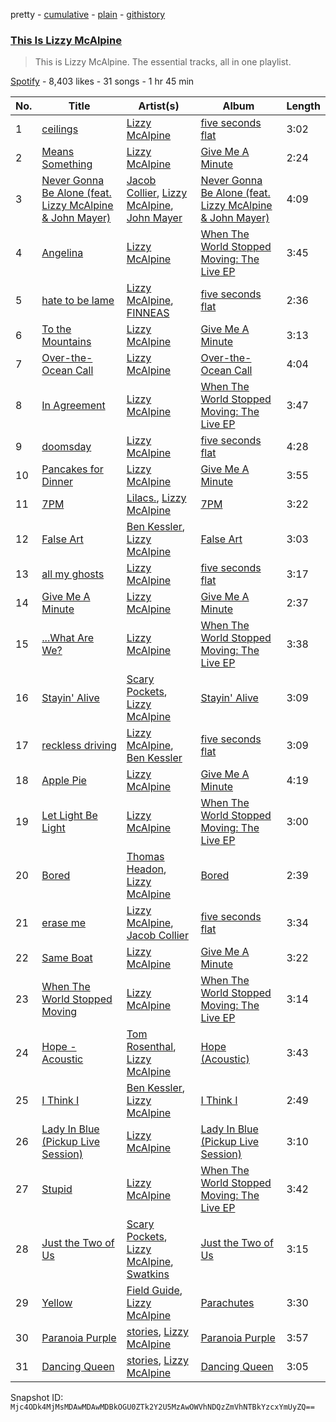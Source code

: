 pretty - [cumulative](/playlists/cumulative/37i9dQZF1DZ06evO0WjMOs.md) - [plain](/playlists/plain/37i9dQZF1DZ06evO0WjMOs) - [githistory](https://github.githistory.xyz/mackorone/spotify-playlist-archive/blob/main/playlists/plain/37i9dQZF1DZ06evO0WjMOs)

### [This Is Lizzy McAlpine](https://open.spotify.com/playlist/37i9dQZF1DZ06evO0WjMOs)

> This is Lizzy McAlpine\. The essential tracks, all in one playlist.

[Spotify](https://open.spotify.com/user/spotify) - 8,403 likes - 31 songs - 1 hr 45 min

| No. | Title | Artist(s) | Album | Length |
|---|---|---|---|---|
| 1 | [ceilings](https://open.spotify.com/track/2L9N0zZnd37dwF0clgxMGI) | [Lizzy McAlpine](https://open.spotify.com/artist/1GmsPCcpKgF9OhlNXjOsbS) | [five seconds flat](https://open.spotify.com/album/68L5xVV9wydotfDXEik7eD) | 3:02 |
| 2 | [Means Something](https://open.spotify.com/track/5L3FlmnCvJY2SN2jzvUwxL) | [Lizzy McAlpine](https://open.spotify.com/artist/1GmsPCcpKgF9OhlNXjOsbS) | [Give Me A Minute](https://open.spotify.com/album/63ButSDtUefzCmdE3AXdor) | 2:24 |
| 3 | [Never Gonna Be Alone \(feat\. Lizzy McAlpine & John Mayer\)](https://open.spotify.com/track/5m9OR6G4lNt9Da6dy1xpHx) | [Jacob Collier](https://open.spotify.com/artist/0QWrMNukfcVOmgEU0FEDyD), [Lizzy McAlpine](https://open.spotify.com/artist/1GmsPCcpKgF9OhlNXjOsbS), [John Mayer](https://open.spotify.com/artist/0hEurMDQu99nJRq8pTxO14) | [Never Gonna Be Alone \(feat\. Lizzy McAlpine & John Mayer\)](https://open.spotify.com/album/0rFjAGsF5UhG8hPeirWaHV) | 4:09 |
| 4 | [Angelina](https://open.spotify.com/track/7epHo3miOIJ3fYEPAdCAf9) | [Lizzy McAlpine](https://open.spotify.com/artist/1GmsPCcpKgF9OhlNXjOsbS) | [When The World Stopped Moving: The Live EP](https://open.spotify.com/album/5BCeqdaoRcRj9E1gxPLpLG) | 3:45 |
| 5 | [hate to be lame](https://open.spotify.com/track/26MJjeJ0NSOQDKeZzrEFMl) | [Lizzy McAlpine](https://open.spotify.com/artist/1GmsPCcpKgF9OhlNXjOsbS), [FINNEAS](https://open.spotify.com/artist/37M5pPGs6V1fchFJSgCguX) | [five seconds flat](https://open.spotify.com/album/68L5xVV9wydotfDXEik7eD) | 2:36 |
| 6 | [To the Mountains](https://open.spotify.com/track/4jLxibvYRtzEAiTDvbL9fO) | [Lizzy McAlpine](https://open.spotify.com/artist/1GmsPCcpKgF9OhlNXjOsbS) | [Give Me A Minute](https://open.spotify.com/album/63ButSDtUefzCmdE3AXdor) | 3:13 |
| 7 | [Over\-the\-Ocean Call](https://open.spotify.com/track/7I8qPfmUT4kofEFX0FlkLS) | [Lizzy McAlpine](https://open.spotify.com/artist/1GmsPCcpKgF9OhlNXjOsbS) | [Over\-the\-Ocean Call](https://open.spotify.com/album/3ZRKmyXa55zoOuiToUzzfg) | 4:04 |
| 8 | [In Agreement](https://open.spotify.com/track/51BXUxZhfG6V51uXNwRHe6) | [Lizzy McAlpine](https://open.spotify.com/artist/1GmsPCcpKgF9OhlNXjOsbS) | [When The World Stopped Moving: The Live EP](https://open.spotify.com/album/5BCeqdaoRcRj9E1gxPLpLG) | 3:47 |
| 9 | [doomsday](https://open.spotify.com/track/4WjxtORnwPavm5PDsAWJEc) | [Lizzy McAlpine](https://open.spotify.com/artist/1GmsPCcpKgF9OhlNXjOsbS) | [five seconds flat](https://open.spotify.com/album/68L5xVV9wydotfDXEik7eD) | 4:28 |
| 10 | [Pancakes for Dinner](https://open.spotify.com/track/1WThEmIxSyaqG6fVsyCmcL) | [Lizzy McAlpine](https://open.spotify.com/artist/1GmsPCcpKgF9OhlNXjOsbS) | [Give Me A Minute](https://open.spotify.com/album/63ButSDtUefzCmdE3AXdor) | 3:55 |
| 11 | [7PM](https://open.spotify.com/track/76tztTt7xAC6E0RZggd9xg) | [Lilacs.](https://open.spotify.com/artist/2MgMN5BR3mfAMR5y7S2UIr), [Lizzy McAlpine](https://open.spotify.com/artist/1GmsPCcpKgF9OhlNXjOsbS) | [7PM](https://open.spotify.com/album/7skYaHXGxK6JiRwlVgJ5ri) | 3:22 |
| 12 | [False Art](https://open.spotify.com/track/5eBZPQjBjCRXKsu9DnfS21) | [Ben Kessler](https://open.spotify.com/artist/6Lx82nbEVfeTfEa4yT01Jo), [Lizzy McAlpine](https://open.spotify.com/artist/1GmsPCcpKgF9OhlNXjOsbS) | [False Art](https://open.spotify.com/album/4AkKVNM05Pf48mQVhAj5SZ) | 3:03 |
| 13 | [all my ghosts](https://open.spotify.com/track/46BHP7nFOrGQPLW8mCxzZr) | [Lizzy McAlpine](https://open.spotify.com/artist/1GmsPCcpKgF9OhlNXjOsbS) | [five seconds flat](https://open.spotify.com/album/68L5xVV9wydotfDXEik7eD) | 3:17 |
| 14 | [Give Me A Minute](https://open.spotify.com/track/3YyASDEwePUZaPcgCjGOoV) | [Lizzy McAlpine](https://open.spotify.com/artist/1GmsPCcpKgF9OhlNXjOsbS) | [Give Me A Minute](https://open.spotify.com/album/63ButSDtUefzCmdE3AXdor) | 2:37 |
| 15 | [...What Are We?](https://open.spotify.com/track/1CDTADeg2GTtviwTcioBJi) | [Lizzy McAlpine](https://open.spotify.com/artist/1GmsPCcpKgF9OhlNXjOsbS) | [When The World Stopped Moving: The Live EP](https://open.spotify.com/album/5BCeqdaoRcRj9E1gxPLpLG) | 3:38 |
| 16 | [Stayin' Alive](https://open.spotify.com/track/5yH1Dmshfq3sVD2VKvroaB) | [Scary Pockets](https://open.spotify.com/artist/1e16kiJQtCTveTl7TQnkFN), [Lizzy McAlpine](https://open.spotify.com/artist/1GmsPCcpKgF9OhlNXjOsbS) | [Stayin' Alive](https://open.spotify.com/album/0FmuxgEy8Sjec7tNY4SPCv) | 3:09 |
| 17 | [reckless driving](https://open.spotify.com/track/5GpEHUNI0T7L7H3DnAaBXh) | [Lizzy McAlpine](https://open.spotify.com/artist/1GmsPCcpKgF9OhlNXjOsbS), [Ben Kessler](https://open.spotify.com/artist/6Lx82nbEVfeTfEa4yT01Jo) | [five seconds flat](https://open.spotify.com/album/68L5xVV9wydotfDXEik7eD) | 3:09 |
| 18 | [Apple Pie](https://open.spotify.com/track/0zLnAV1lYEhVnKk3ITmCym) | [Lizzy McAlpine](https://open.spotify.com/artist/1GmsPCcpKgF9OhlNXjOsbS) | [Give Me A Minute](https://open.spotify.com/album/63ButSDtUefzCmdE3AXdor) | 4:19 |
| 19 | [Let Light Be Light](https://open.spotify.com/track/5ao5BeXUi0FRKoP58rsUXB) | [Lizzy McAlpine](https://open.spotify.com/artist/1GmsPCcpKgF9OhlNXjOsbS) | [When The World Stopped Moving: The Live EP](https://open.spotify.com/album/5BCeqdaoRcRj9E1gxPLpLG) | 3:00 |
| 20 | [Bored](https://open.spotify.com/track/6aIfPfQrAmgLnZOutU247J) | [Thomas Headon](https://open.spotify.com/artist/0dn62y7ayEAxcIcMcBWXIE), [Lizzy McAlpine](https://open.spotify.com/artist/1GmsPCcpKgF9OhlNXjOsbS) | [Bored](https://open.spotify.com/album/3yZNHcx9NsFD7CCv2KwpXa) | 2:39 |
| 21 | [erase me](https://open.spotify.com/track/4R2DDseYW2tsmMhvdQQ2Po) | [Lizzy McAlpine](https://open.spotify.com/artist/1GmsPCcpKgF9OhlNXjOsbS), [Jacob Collier](https://open.spotify.com/artist/0QWrMNukfcVOmgEU0FEDyD) | [five seconds flat](https://open.spotify.com/album/68L5xVV9wydotfDXEik7eD) | 3:34 |
| 22 | [Same Boat](https://open.spotify.com/track/4PCsSHOvnIXh2TBdEzb0pr) | [Lizzy McAlpine](https://open.spotify.com/artist/1GmsPCcpKgF9OhlNXjOsbS) | [Give Me A Minute](https://open.spotify.com/album/63ButSDtUefzCmdE3AXdor) | 3:22 |
| 23 | [When The World Stopped Moving](https://open.spotify.com/track/7JgDvGmgeKcdM633G1XAo9) | [Lizzy McAlpine](https://open.spotify.com/artist/1GmsPCcpKgF9OhlNXjOsbS) | [When The World Stopped Moving: The Live EP](https://open.spotify.com/album/5BCeqdaoRcRj9E1gxPLpLG) | 3:14 |
| 24 | [Hope \- Acoustic](https://open.spotify.com/track/5TwOrHpV01ymb1vMFVRZJl) | [Tom Rosenthal](https://open.spotify.com/artist/1AgxgADPuRIW1wyaA4OKcB), [Lizzy McAlpine](https://open.spotify.com/artist/1GmsPCcpKgF9OhlNXjOsbS) | [Hope \(Acoustic\)](https://open.spotify.com/album/5OWWNrqbvgrWqsRsdjC5IC) | 3:43 |
| 25 | [I Think I](https://open.spotify.com/track/4v7shHT3eXpvBoG5k2OMIM) | [Ben Kessler](https://open.spotify.com/artist/6Lx82nbEVfeTfEa4yT01Jo), [Lizzy McAlpine](https://open.spotify.com/artist/1GmsPCcpKgF9OhlNXjOsbS) | [I Think I](https://open.spotify.com/album/2TxV63ZiqONxz4lfA25rYJ) | 2:49 |
| 26 | [Lady In Blue \(Pickup Live Session\)](https://open.spotify.com/track/0ZrmeApk2p2FY4BGvQHPoZ) | [Lizzy McAlpine](https://open.spotify.com/artist/1GmsPCcpKgF9OhlNXjOsbS) | [Lady In Blue \(Pickup Live Session\)](https://open.spotify.com/album/0paOo5lZd1KIFagxQgLMLf) | 3:10 |
| 27 | [Stupid](https://open.spotify.com/track/4J7JZr3LfTC96SLjbpIyDe) | [Lizzy McAlpine](https://open.spotify.com/artist/1GmsPCcpKgF9OhlNXjOsbS) | [When The World Stopped Moving: The Live EP](https://open.spotify.com/album/5BCeqdaoRcRj9E1gxPLpLG) | 3:42 |
| 28 | [Just the Two of Us](https://open.spotify.com/track/7kjvp3gUi1BzmcUsjk1k6I) | [Scary Pockets](https://open.spotify.com/artist/1e16kiJQtCTveTl7TQnkFN), [Lizzy McAlpine](https://open.spotify.com/artist/1GmsPCcpKgF9OhlNXjOsbS), [Swatkins](https://open.spotify.com/artist/0HnF3y5xRlNr6eGQmFZgjP) | [Just the Two of Us](https://open.spotify.com/album/6ppQvrvuJh7YAiAsz5IMp8) | 3:15 |
| 29 | [Yellow](https://open.spotify.com/track/3P7aN7piKYjITMJgFT09Ib) | [Field Guide](https://open.spotify.com/artist/3m8lmJWxlk9SPTFFCdxJVz), [Lizzy McAlpine](https://open.spotify.com/artist/1GmsPCcpKgF9OhlNXjOsbS) | [Parachutes](https://open.spotify.com/album/2FhVMpJN2jtR2BwvZOFZop) | 3:30 |
| 30 | [Paranoia Purple](https://open.spotify.com/track/0kOq336SMTIa90VjHMutht) | [stories](https://open.spotify.com/artist/2TzZg302CB0oW5ZMeTW98p), [Lizzy McAlpine](https://open.spotify.com/artist/1GmsPCcpKgF9OhlNXjOsbS) | [Paranoia Purple](https://open.spotify.com/album/6nqblG53NdUSIoKLndjgL2) | 3:57 |
| 31 | [Dancing Queen](https://open.spotify.com/track/1dHbjQmKlr15e6xP7VDfWi) | [stories](https://open.spotify.com/artist/2TzZg302CB0oW5ZMeTW98p), [Lizzy McAlpine](https://open.spotify.com/artist/1GmsPCcpKgF9OhlNXjOsbS) | [Dancing Queen](https://open.spotify.com/album/7kPywVWHVzRTrlzPMXFIWq) | 3:05 |

Snapshot ID: `Mjc4ODk4MjMsMDAwMDAwMDBkOGU0ZTk2Y2U5MzAwOWVhNDQzZmVhNTBkYzcxYmUyZQ==`
